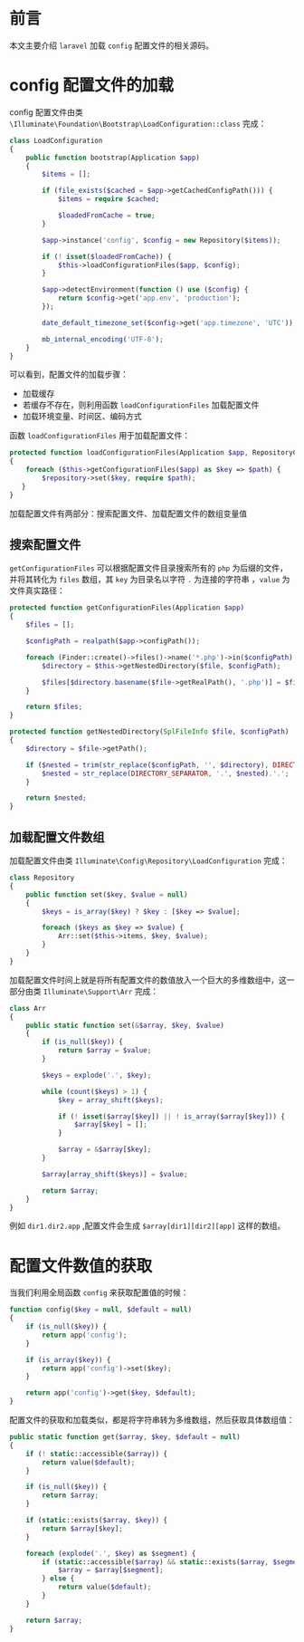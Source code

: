 # 前言

本文主要介绍 `laravel` 加载 `config` 配置文件的相关源码。

# config 配置文件的加载

config 配置文件由类 `\Illuminate\Foundation\Bootstrap\LoadConfiguration::class` 完成：

```php
class LoadConfiguration
{
	public function bootstrap(Application $app)
    {
        $items = [];

        if (file_exists($cached = $app->getCachedConfigPath())) {
            $items = require $cached;

            $loadedFromCache = true;
        }

        $app->instance('config', $config = new Repository($items));

        if (! isset($loadedFromCache)) {
            $this->loadConfigurationFiles($app, $config);
        }

        $app->detectEnvironment(function () use ($config) {
            return $config->get('app.env', 'production');
        });

        date_default_timezone_set($config->get('app.timezone', 'UTC'));

        mb_internal_encoding('UTF-8');
    }
}
```

可以看到，配置文件的加载步骤：

- 加载缓存
- 若缓存不存在，则利用函数 `loadConfigurationFiles` 加载配置文件
- 加载环境变量、时间区、编码方式

函数 `loadConfigurationFiles` 用于加载配置文件：

```php
protected function loadConfigurationFiles(Application $app, RepositoryContract $repository)
{
    foreach ($this->getConfigurationFiles($app) as $key => $path) {
        $repository->set($key, require $path);
   }
}
```

加载配置文件有两部分：搜索配置文件、加载配置文件的数组变量值

## 搜索配置文件

`getConfigurationFiles` 可以根据配置文件目录搜索所有的 `php` 为后缀的文件，并将其转化为 `files` 数组，其 `key` 为目录名以字符 `.` 为连接的字符串 ，`value` 为文件真实路径：

```php
protected function getConfigurationFiles(Application $app)
{
    $files = [];

    $configPath = realpath($app->configPath());

    foreach (Finder::create()->files()->name('*.php')->in($configPath) as $file) {
        $directory = $this->getNestedDirectory($file, $configPath);

        $files[$directory.basename($file->getRealPath(), '.php')] = $file->getRealPath();
    }

    return $files;
}

protected function getNestedDirectory(SplFileInfo $file, $configPath)
{
    $directory = $file->getPath();

    if ($nested = trim(str_replace($configPath, '', $directory), DIRECTORY_SEPARATOR)) {
        $nested = str_replace(DIRECTORY_SEPARATOR, '.', $nested).'.';
    }

    return $nested;
}
```

## 加载配置文件数组

加载配置文件由类 `Illuminate\Config\Repository\LoadConfiguration` 完成：

```php
class Repository
{
	public function set($key, $value = null)
    {
        $keys = is_array($key) ? $key : [$key => $value];

        foreach ($keys as $key => $value) {
            Arr::set($this->items, $key, $value);
        }
    }
}
```
加载配置文件时间上就是将所有配置文件的数值放入一个巨大的多维数组中，这一部分由类 `Illuminate\Support\Arr` 完成：

```php
class Arr
{
	public static function set(&$array, $key, $value)
    {
        if (is_null($key)) {
            return $array = $value;
        }

        $keys = explode('.', $key);

        while (count($keys) > 1) {
            $key = array_shift($keys);

            if (! isset($array[$key]) || ! is_array($array[$key])) {
                $array[$key] = [];
            }

            $array = &$array[$key];
        }

        $array[array_shift($keys)] = $value;

        return $array;
    }
}
```

例如 `dir1.dir2.app` ,配置文件会生成 `$array[dir1][dir2][app]` 这样的数组。

# 配置文件数值的获取

当我们利用全局函数 `config` 来获取配置值的时候：

```php
function config($key = null, $default = null)
{
    if (is_null($key)) {
        return app('config');
    }

    if (is_array($key)) {
        return app('config')->set($key);
    }

    return app('config')->get($key, $default);
}
```

配置文件的获取和加载类似，都是将字符串转为多维数组，然后获取具体数组值：

```php
public static function get($array, $key, $default = null)
{
    if (! static::accessible($array)) {
        return value($default);
    }

    if (is_null($key)) {
        return $array;
    }

    if (static::exists($array, $key)) {
        return $array[$key];
    }

    foreach (explode('.', $key) as $segment) {
        if (static::accessible($array) && static::exists($array, $segment)) {
            $array = $array[$segment];
        } else {
            return value($default);
        }
    }

    return $array;
}
```